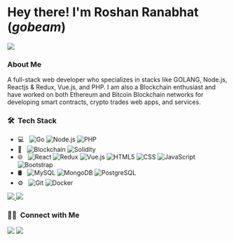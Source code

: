 # Hey there! I'm Roshan Ranabhat (_gobeam_)
![](https://komarev.com/ghpvc/?username=gobeam&color=green)

### About Me 

A full-stack web developer who specializes in stacks like GOLANG, Node.js, Reactjs & Redux, Vue.js, and PHP. I am also a Blockchain enthusiast and have worked on both Ethereum and Bitcoin Blockchain networks for developing smart contracts, crypto trades web apps, and services. <br>


### 🛠 &nbsp;Tech Stack

- 💻 &nbsp;
  ![Go](https://img.shields.io/badge/-Go-333333?style=flat&logo=go)
  ![Node.js](https://img.shields.io/badge/-Node.js-333333?style=flat&logo=node.js)
  ![PHP](https://img.shields.io/badge/-PHP-333333?style=flat&logo=php)
- 🔗 &nbsp;
![Blockchain](https://img.shields.io/badge/-Blockchain-333333?style=flat)
![Solidity](https://img.shields.io/badge/-Solidity-333333?style=flat&logo=solidity)
- 🌐 &nbsp;
  ![React](https://img.shields.io/badge/-React-333333?style=flat&logo=react)
  ![Redux](https://img.shields.io/badge/-Redux-333333?style=flat&logo=redux)
  ![Vue.js](https://img.shields.io/badge/-Vue.js-333333?style=flat)
  ![HTML5](https://img.shields.io/badge/-HTML5-333333?style=flat&logo=HTML5)
  ![CSS](https://img.shields.io/badge/-CSS-333333?style=flat&logo=CSS3&logoColor=1572B6)
  ![JavaScript](https://img.shields.io/badge/-JavaScript-333333?style=flat&logo=javascript)
  ![Bootstrap](https://img.shields.io/badge/-Bootstrap-333333?style=flat&logo=bootstrap&logoColor=563D7C)
- 🛢 &nbsp;
  ![MySQL](https://img.shields.io/badge/-MySQL-333333?style=flat&logo=mysql)
  ![MongoDB](https://img.shields.io/badge/-MongoDB-333333?style=flat&logo=mongodb)
  ![PostgreSQL](https://img.shields.io/badge/-PostgreSQL-333333?style=flat&logo=PostgreSQL)
- ⚙️ &nbsp;
  ![Git](https://img.shields.io/badge/-Git-333333?style=flat&logo=git)
  ![Docker](https://img.shields.io/badge/-Docker-333333?style=flat&logo=docker)



[![](https://github-readme-stats.vercel.app/api?username=gobeam&theme=buefy&show_icons=true)
![](https://github-readme-stats.vercel.app/api/top-langs/?username=gobeam&theme=buefy&layout=compact)](https://github.com/gobeam)

### 🤝🏻 &nbsp;Connect with Me

[![](https://img.shields.io/badge/LinkedIn-Roshan%20Ranabhat-blue?style=flat-square&logo=linkedin)](https://www.linkedin.com/in/roshan-ranabhat/)
[![](https://img.shields.io/badge/Email-roshanranabhat11@gmail.com-blue?style=flat-square&logo=gmail)](mailto:roshanranabhat11@gmail.com)
